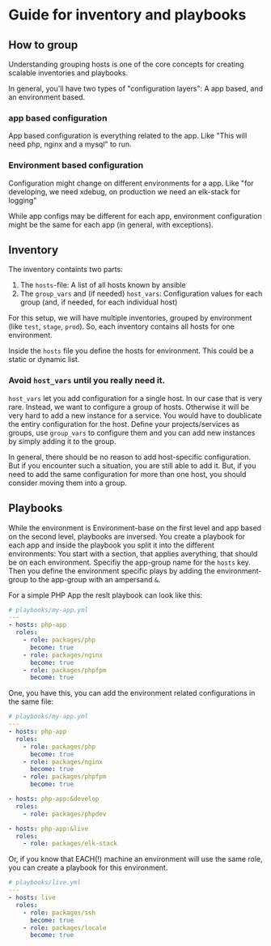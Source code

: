 # Guide for inventory and playbooks

## How to group

Understanding grouping hosts is one of the core concepts for creating scalable inventories and playbooks.

In general, you'll have two types of "configuration layers": A app based, and an environment based.

### app based configuration

App based configuration is everything related to the app. Like "This will need php, nginx and a mysql" to run.

### Environment based configuration

Configuration might change on different environments for a app. Like "for developing, we need xdebug, on production we need an elk-stack for logging"

While app configs may be different for each app, environment configuration might be the same for each app (in general, with exceptions).


## Inventory

The inventory containts two parts:

1. The `hosts`-file: A list of all hosts known by ansible
2. The `group_vars` and (if needed) `host_vars`: Configuration values for each group (and, if needed, for each individual host)

For this setup, we will have multiple inventories, grouped by environment (like `test`, `stage`, `prod`).
So, each inventory contains all hosts for one environment.

Inside the `hosts` file you define the hosts for environment. This could be a static or dynamic list.



### Avoid `host_vars` until you really need it.

`host_vars` let you add configuration for a single host. In our case that is very rare. Instead, we want to configure a group of hosts.
Otherwise it will be very hard to add a new instance for a service. You would have to doublicate the entiry configuration for the host.
Define your projects/services as groups, use `group_vars` to configure them and you can add new instances by simply adding it to the group.

In general, there should be no reason to add host-specific configuration. But if you encounter such a situation, you are still able to add it.
But, if you need to add the same configuration for more than one host, you should consider moving them into a group.


## Playbooks

While the environment is Environment-base on the first level and app based on the second level, playbooks are inversed. You create a playbook for each app and inside the playbook you split it into the different environments: You start with a section, that applies averything, that should be on each environment. Specifiy the app-group name for the `hosts` key. Then you define the environment specific plays by adding the environment-group to the app-group with an ampersand `&`.


For a simple PHP App the reslt playbook can look like this:

```yaml
# playbooks/my-app.yml
---
- hosts: php-app
  roles:
    - role: packages/php
      become: true
    - role: packages/nginx
      become: true
    - role: packages/phpfpm
      become: true
```

One, you have this, you can add the environment related configurations in the same file:

```yaml
# playbooks/my-app.yml
---
- hosts: php-app
  roles:
    - role: packages/php
      become: true
    - role: packages/nginx
      become: true
    - role: packages/phpfpm
      become: true

- hosts: php-app:&develop
  roles:
    - role: packages/phpdev

- hosts: php-app:&live
  roles:
    - role: packages/elk-stack
```

Or, if you know that EACH(!) machine an environment will use the same role, you can create a playbook for this environment.

```yaml
# playbooks/live.yml
---
- hosts: live
  roles:
    - role: packages/ssh
      become: true
    - role: packages/locale
      become: true
```

